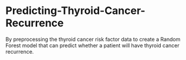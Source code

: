 # Predicting-Thyroid-Cancer-Recurrence
By preprocessing the thyroid cancer risk factor data to create a Random Forest model that can predict whether a patient will have thyroid cancer recurrence.
